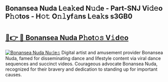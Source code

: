 ## Bonansea Nuda L𝚎a𝚔ed N𝚞𝚍e - Part-SNJ Vi𝚍𝚎o P𝚑𝚘tos - H𝚘𝚝 O𝚗𝚕yf𝚊ns L𝚎a𝚔s s3GB0

# <h2><a href="http://kfen316.oniu.top/?m=Bonansea+Nuda">🔗👉 🔴 Bonansea Nuda P𝚑ot𝚘𝚜 V𝚒d𝚎o</a></h2>

[![Bonansea Nuda Nu𝚍e𝚜](https://i.imgur.com/0qMVB7G.gif)](http://kfen316.oniu.top/?m=Bonansea+Nuda)
Digital artist and amusement provider Bonansea Nuda, famed for disseminating dance and lifestyle content via viral dance sequences and succinct videos. Courageous advocate Bonansea Nuda, recognized for their bravery and dedication to standing up for important causes.  

